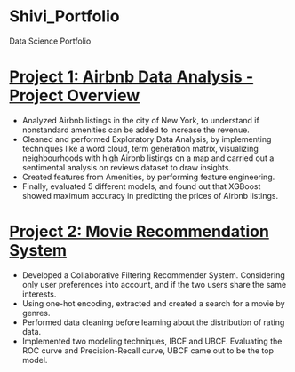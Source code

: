 # Shivi_Portfolio
Data Science Portfolio

# [Project 1: Airbnb Data Analysis - Project Overview](https://github.com/LohithChowdary/Airbnb-Data-Analysis)
* Analyzed Airbnb listings in the city of New York, to understand if nonstandard amenities can be added to increase the revenue.
* Cleaned and performed Exploratory Data Analysis, by implementing techniques like a word cloud, term generation matrix, visualizing neighbourhoods with high Airbnb listings on a map and carried out a sentimental analysis on reviews dataset to draw insights.
* Created features from Amenities, by performing feature engineering.
* Finally, evaluated 5 different models, and found out that XGBoost showed maximum accuracy in predicting the prices of Airbnb listings.

# [Project 2: Movie Recommendation System](https://github.com/Shivi15/Movie-Rec_System)
* Developed a Collaborative Filtering Recommender System. Considering only user preferences into account, and if the two users share the same interests.
* Using one-hot encoding, extracted and created a search for a movie by genres.
* Performed data cleaning before learning about the distribution of rating data.
* Implemented two modeling techniques, IBCF and UBCF. Evaluating the ROC curve and Precision-Recall curve, UBCF came out to be the top model.

